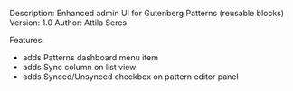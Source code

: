 Description: Enhanced admin UI for Gutenberg Patterns (reusable blocks)
Version: 1.0 
Author: Attila Seres

Features:
- adds Patterns dashboard menu item
- adds Sync column on list view
- adds Synced/Unsynced checkbox on pattern editor panel

 
